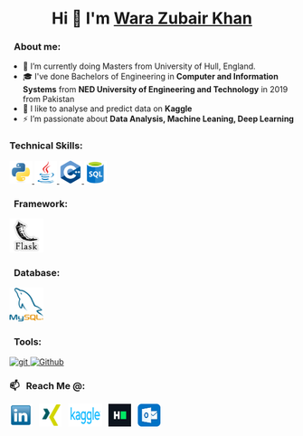 <h1 align="center">
  Hi 👋 I'm <a href="https://www.linkedin.com/in/wara-zubair-khan-382940105/">Wara Zubair Khan</a>
  <br>
 </h1>
 
### &nbsp; About me:
- 🔭 I’m currently doing Masters from University of Hull, England.
- 🎓 I've done Bachelors of Engineering in <b>Computer and Information Systems</b> from <b>NED University of Engineering and Technology</b> in 2019 from Pakistan
- 🌱 I like to analyse and predict data on <b>Kaggle</b>
- ⚡ I’m passionate about <b>Data Analysis, Machine Leaning, Deep Learning </b>

<h3 align="left">Technical Skills:</h3>
<p align="left"> 
  <a href="https://www.python.org" target="_blank" rel="noreferrer"> <img src="https://raw.githubusercontent.com/devicons/devicon/master/icons/python/python-original.svg" alt="python" width="40" height="40"/> </a> 
    <a href="https://www.java.com" target="_blank" rel="noreferrer"> <img src="https://raw.githubusercontent.com/devicons/devicon/master/icons/java/java-original.svg" alt="java" width="40" height="40"/> </a> 
    <a href="https://www.w3schools.com/cpp/" target="_blank" rel="noreferrer"> <img src="https://raw.githubusercontent.com/devicons/devicon/master/icons/cplusplus/cplusplus-original.svg" alt="cplusplus" width="40" height="40"/> </a> 
     <a href="https://www.w3schools.com/sql/sql_view.asp" target="_blank" rel="noreferrer"> <img src="https://raw.githubusercontent.com/warazkhan/warazkhan/main/sql.png" alt="sql" width="40" height="40"/> </a> 
</p>

### &nbsp; Framework:
<p align="left">
  <a href="https://flask.palletsprojects.com/en/2.0.x/" target="_blank" rel="noreferrer">  <img src="https://raw.githubusercontent.com/warazkhan/warazkhan/main/flask.png" alt="flask" width="60" height="60"/> </a>
</p>

### &nbsp; Database:
<p align="left">
  <a href="https://www.mysql.com/" target="_blank" rel="noreferrer">  <img src="https://raw.githubusercontent.com/warazkhan/warazkhan/main/mySql.png" alt="flask" width="60" height="60"/> </a>
</p>

### &nbsp; Tools:
<p align="left">
  <a href="https://git-scm.com/" target="_blank" rel="noreferrer"> <img src="https://img.icons8.com/color/48/000000/git.png" alt="git" width="40" height="40"/> </a> 
  <a href="https://github.com/" target="_blank" rel="noreferrer"> <img src="https://img.icons8.com/fluency/48/000000/github.png" alt="Github" width="40" height="40"/> </a>
</p>


### 📫 &nbsp; Reach Me @:
<a href="https://www.linkedin.com/in/wara-zubair-khan-382940105/"><img alt="LinkedIn" src="https://raw.githubusercontent.com/warazkhan/warazkhan/main/linkedIn.png" width="40" height="40"></a> &nbsp;
<a href="https://www.xing.com/profile/WaraZubair_Khan/cv"><img alt="Xing" src="https://raw.githubusercontent.com/warazkhan/warazkhan/main/xing.png" width="40" height="40"></a> &nbsp;
<a href="https://www.kaggle.com/warazubairkhan"><img alt="Kaggle" src="https://raw.githubusercontent.com/warazkhan/warazkhan/main/kaggle.png" width="60" height="40"></a> &nbsp;
<a href="https://www.hackerrank.com/warazkhan?hr_r=1"><img alt="HackerRank" src="https://raw.githubusercontent.com/warazkhan/warazkhan/main/HackerRank.png" width="40" height="40"></a> &nbsp;
<a href="mailto:warazkhan@outlook.com.com"><img alt="Outlook" src="https://raw.githubusercontent.com/warazkhan/warazkhan/main/outlook.png" width="40" height="40"></a> &nbsp;

